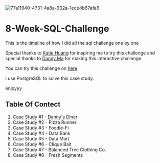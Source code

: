 ![77a11940-4731-4a8a-902a-1ece4b67afa6](https://github.com/marswanttobeanalyst/8-Week-SQL-Challenge/assets/141108687/ab52cd51-00d6-4eb6-a846-6ba868a86d5e)
# 8-Week-SQL-Challenge
This is the timeline of how I did all the sql challenge one by one

Special thanks to [Katie Huang](https://www.linkedin.com/in/katiehuangx/) for inspiring me to try this challenge and special thanks to [Danny Ma](https://www.linkedin.com/in/datawithdanny/) for making this interactive challenge.

You can try this challenge on [here](https://8weeksqlchallenge.com/)

I use PostgreSQL to solve this case study.

enjoyyy

## Table Of Contect

1. [Case Study #1 - Danny's Diner](https://github.com/marswanttobeanalyst/8-Week-SQL-Challenge/blob/main/Case%20Study%20%231%20-%20Danny's%20Diner/readme.md)
2. Case Study #2 - Pizza Runner
3. Case Study #3 - Foodie-Fi
4. Case Study #4 - Data Bank
5. Case Study #5 - Data Mart
6. Case Study #6 - Clique Bait
7. Case Study #7 - Balanced Tree Clothing Co.
8. Case Study #8 - Fresh Segments

   
